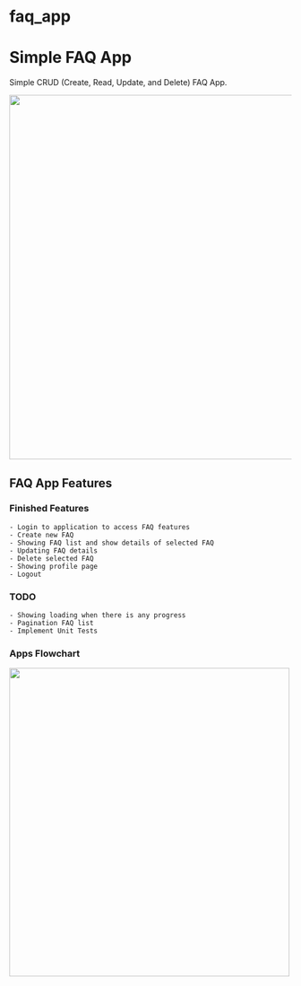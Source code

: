 # faq_app

# Simple FAQ App
Simple CRUD (Create, Read, Update, and Delete) FAQ App.

<img src="https://github.com/jordiejuwono/FaqApp/assets/95727832/e3e0f76e-ccf6-44f1-a2bb-1ac1332be611.png" width="650" height="650">

## **FAQ App Features**

### **Finished Features**
```
- Login to application to access FAQ features
- Create new FAQ
- Showing FAQ list and show details of selected FAQ
- Updating FAQ details
- Delete selected FAQ
- Showing profile page
- Logout
```

### **TODO**
```
- Showing loading when there is any progress
- Pagination FAQ list
- Implement Unit Tests
```

### **Apps Flowchart**

<img src="https://github.com/jordiejuwono/FaqApp/assets/95727832/15ddd837-4060-4519-b209-8984c7b3aa71.png" width="500" height="550">
